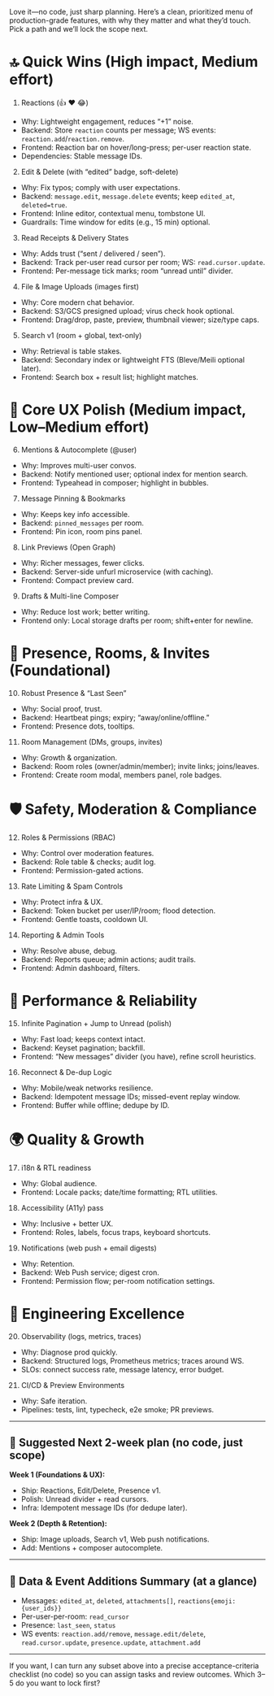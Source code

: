 Love it—no code, just sharp planning. Here’s a clean, prioritized menu of production-grade features, with why they matter and what they’d touch. Pick a path and we’ll lock the scope next.

# 🔝 Quick Wins (High impact, Medium effort)

1. Reactions (👍 ❤️ 😂)

* Why: Lightweight engagement, reduces “+1” noise.
* Backend: Store `reaction` counts per message; WS events: `reaction.add`/`reaction.remove`.
* Frontend: Reaction bar on hover/long-press; per-user reaction state.
* Dependencies: Stable message IDs.

2. Edit & Delete (with “edited” badge, soft-delete)

* Why: Fix typos; comply with user expectations.
* Backend: `message.edit`, `message.delete` events; keep `edited_at`, `deleted=true`.
* Frontend: Inline editor, contextual menu, tombstone UI.
* Guardrails: Time window for edits (e.g., 15 min) optional.

3. Read Receipts & Delivery States

* Why: Adds trust (“sent / delivered / seen”).
* Backend: Track per-user read cursor per room; WS: `read.cursor.update`.
* Frontend: Per-message tick marks; room “unread until” divider.

4. File & Image Uploads (images first)

* Why: Core modern chat behavior.
* Backend: S3/GCS presigned upload; virus check hook optional.
* Frontend: Drag/drop, paste, preview, thumbnail viewer; size/type caps.

5. Search v1 (room + global, text-only)

* Why: Retrieval is table stakes.
* Backend: Secondary index or lightweight FTS (Bleve/Meili optional later).
* Frontend: Search box + result list; highlight matches.

# 🧭 Core UX Polish (Medium impact, Low–Medium effort)

6. Mentions & Autocomplete (@user)

* Why: Improves multi-user convos.
* Backend: Notify mentioned user; optional index for mention search.
* Frontend: Typeahead in composer; highlight in bubbles.

7. Message Pinning & Bookmarks

* Why: Keeps key info accessible.
* Backend: `pinned_messages` per room.
* Frontend: Pin icon, room pins panel.

8. Link Previews (Open Graph)

* Why: Richer messages, fewer clicks.
* Backend: Server-side unfurl microservice (with caching).
* Frontend: Compact preview card.

9. Drafts & Multi-line Composer

* Why: Reduce lost work; better writing.
* Frontend only: Local storage drafts per room; shift+enter for newline.

# 👥 Presence, Rooms, & Invites (Foundational)

10. Robust Presence & “Last Seen”

* Why: Social proof, trust.
* Backend: Heartbeat pings; expiry; “away/online/offline.”
* Frontend: Presence dots, tooltips.

11. Room Management (DMs, groups, invites)

* Why: Growth & organization.
* Backend: Room roles (owner/admin/member); invite links; joins/leaves.
* Frontend: Create room modal, members panel, role badges.

# 🛡️ Safety, Moderation & Compliance

12. Roles & Permissions (RBAC)

* Why: Control over moderation features.
* Backend: Role table & checks; audit log.
* Frontend: Permission-gated actions.

13. Rate Limiting & Spam Controls

* Why: Protect infra & UX.
* Backend: Token bucket per user/IP/room; flood detection.
* Frontend: Gentle toasts, cooldown UI.

14. Reporting & Admin Tools

* Why: Resolve abuse, debug.
* Backend: Reports queue; admin actions; audit trails.
* Frontend: Admin dashboard, filters.

# 🚀 Performance & Reliability

15. Infinite Pagination + Jump to Unread (polish)

* Why: Fast load; keeps context intact.
* Backend: Keyset pagination; backfill.
* Frontend: “New messages” divider (you have), refine scroll heuristics.

16. Reconnect & De-dup Logic

* Why: Mobile/weak networks resilience.
* Backend: Idempotent message IDs; missed-event replay window.
* Frontend: Buffer while offline; dedupe by ID.

# 🌍 Quality & Growth

17. i18n & RTL readiness

* Why: Global audience.
* Frontend: Locale packs; date/time formatting; RTL utilities.

18. Accessibility (A11y) pass

* Why: Inclusive + better UX.
* Frontend: Roles, labels, focus traps, keyboard shortcuts.

19. Notifications (web push + email digests)

* Why: Retention.
* Backend: Web Push service; digest cron.
* Frontend: Permission flow; per-room notification settings.

# 🧪 Engineering Excellence

20. Observability (logs, metrics, traces)

* Why: Diagnose prod quickly.
* Backend: Structured logs, Prometheus metrics; traces around WS.
* SLOs: connect success rate, message latency, error budget.

21. CI/CD & Preview Environments

* Why: Safe iteration.
* Pipelines: tests, lint, typecheck, e2e smoke; PR previews.

---

## 🔧 Suggested Next 2-week plan (no code, just scope)

**Week 1 (Foundations & UX):**

* Ship: Reactions, Edit/Delete, Presence v1.
* Polish: Unread divider + read cursors.
* Infra: Idempotent message IDs (for dedupe later).

**Week 2 (Depth & Retention):**

* Ship: Image uploads, Search v1, Web push notifications.
* Add: Mentions + composer autocomplete.

---

## 🔗 Data & Event Additions Summary (at a glance)

* Messages: `edited_at`, `deleted`, `attachments[]`, `reactions{emoji:{user_ids}}`
* Per-user-per-room: `read_cursor`
* Presence: `last_seen`, `status`
* WS events: `reaction.add/remove`, `message.edit/delete`, `read.cursor.update`, `presence.update`, `attachment.add`

---

If you want, I can turn any subset above into a precise acceptance-criteria checklist (no code) so you can assign tasks and review outcomes. Which 3–5 do you want to lock first?

